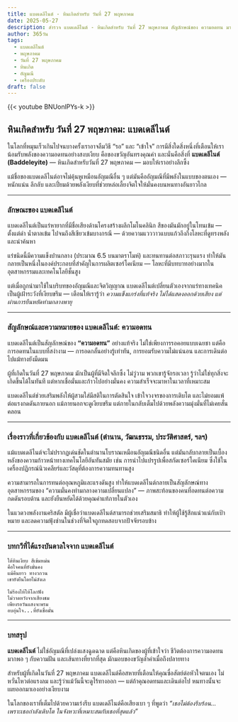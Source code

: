 ```yaml
---
title: แบดเดลีไนต์ - หินเกิดสำหรับ วันที่ 27 พฤษภาคม
date: 2025-05-27
description: สำรวจ แบดเดลีไนต์ - หินเกิดสำหรับ วันที่ 27 พฤษภาคม สัญลักษณ์ของ ความอดทน มาเรียนรู้ความหมายลึกซึ้งของหินพิเศษนี้
author: 365วัน
tags:
  - แบดเดลีไนต์
  - พฤษภาคม
  - วันที่ 27 พฤษภาคม
  - หินเกิด
  - อัญมณี
  - เครื่องประดับ
draft: false
---
```


{{< youtube BNUonlPYs-k >}}

## หินเกิดสำหรับ วันที่ 27 พฤษภาคม: แบดเดลีไนต์

ในโลกที่หมุนเร็วเกินไปจนบางครั้งเราอาจลืมวิธี “รอ” และ “เข้าใจ” การมีสิ่งใดสิ่งหนึ่งที่เตือนให้เราน้อมรับพลังของความอดทนอย่างสงบเงียบ คือของขวัญอันทรงคุณค่า และนั่นคือสิ่งที่ **แบดเดลีไนต์ (Baddeleyite)** — หินเกิดสำหรับวันที่ 27 พฤษภาคม — มอบให้เราอย่างลึกซึ้ง

แม้ชื่อของแบดเดลีไนต์อาจไม่คุ้นหูเหมือนอัญมณีอื่น ๆ แต่มันคืออัญมณีที่มีพลังในแบบของตนเอง — หนักแน่น ลึกลับ และเปี่ยมด้วยพลังเงียบที่ช่วยหล่อเลี้ยงจิตใจให้มั่นคงบนหนทางอันยาวไกล

---

### ลักษณะของ แบดเดลีไนต์

แบดเดลีไนต์เป็นแร่หายากที่มีชื่อเสียงด้านโครงสร้างผลึกโมโนคลินิก สีของมันมักอยู่ในโทนเข้ม — ตั้งแต่ดำ น้ำตาลเข้ม ไปจนถึงสีเขียวเข้มบางกรณี — ด้วยความแวววาวแบบแก้วถึงกึ่งโลหะที่ดูทรงพลังและน่าค้นหา

แร่ชนิดนี้มีความแข็งปานกลาง (ประมาณ 6.5 บนมาตราโมห์) และทนทานต่อสภาวะรุนแรง ทำให้มันกลายเป็นหนึ่งในองค์ประกอบที่สำคัญในการผลิตเซอร์โคเนียม — โลหะที่มีบทบาทอย่างมากในอุตสาหกรรมและเทคโนโลยีชั้นสูง

แต่เมื่อถูกนำมาใช้ในบริบทของอัญมณีและจิตวิญญาณ แบดเดลีไนต์เปลี่ยนตัวเองจากแร่ทางเทคนิคเป็นผู้เฝ้าระวังที่เงียบขรึม — เตือนให้เรารู้ว่า _ความแข็งแกร่งที่แท้จริง ไม่ได้แสดงออกด้วยเสียง แต่ผ่านการยืนหยัดท่ามกลางพายุ_

---

### สัญลักษณ์และความหมายของ แบดเดลีไนต์: ความอดทน

แบดเดลีไนต์เป็นสัญลักษณ์ของ **“ความอดทน”** อย่างแท้จริง ไม่ใช่เพียงการรอคอยแบบเฉยชา แต่คือการอดทนในแบบที่สง่างาม — การอดกลั้นอย่างรู้เท่าทัน, การยอมรับความไม่แน่นอน และการเดินต่อไปแม้ทางยังมืดมน

ผู้ที่เกิดในวันที่ 27 พฤษภาคม มักเป็นผู้ที่มีจิตใจลึกซึ้ง ไม่วู่วาม พวกเขารู้จักรอเวลา รู้ว่าไม่ใช่ทุกสิ่งจะเกิดขึ้นได้ในทันที แต่หากเชื่อมั่นและก้าวไปอย่างมั่นคง ความสำเร็จจะมาหาในเวลาที่เหมาะสม

แบดเดลีไนต์ช่วยเสริมพลังให้ผู้สวมใส่มีสติในการตัดสินใจ เข้าใจวงจรของการเติบโต และไม่ยอมแพ้ต่อแรงกดดันภายนอก แม้ภายนอกจะดูเงียบขรึม แต่ภายในกลับเต็มไปด้วยพลังความมุ่งมั่นที่ไม่เคยสั่นคลอน

---

### เรื่องราวที่เกี่ยวข้องกับ แบดเดลีไนต์ (ตำนาน, วัฒนธรรม, ประวัติศาสตร์, ฯลฯ)

แม้แบดเดลีไนต์จะไม่ปรากฏเด่นชัดในตำนานโบราณเหมือนอัญมณีชนิดอื่น แต่มันกลับกลายเป็นเบื้องหลังของความก้าวหน้าทางเทคโนโลยีอันทันสมัย เช่น การนำไปแปรรูปเพื่อสกัดเซอร์โคเนียม ซึ่งใช้ในเครื่องปฏิกรณ์นิวเคลียร์และวัสดุที่ต้องการความทนทานสูง

ความสามารถในการทนต่ออุณหภูมิและแรงดันสูง ทำให้แบดเดลีไนต์กลายเป็นสัญลักษณ์ทางอุตสาหกรรมของ “ความมั่นคงท่ามกลางความเปลี่ยนแปลง” — ภาพสะท้อนของคนที่อดทนต่อความกดดันรอบด้าน และยังยืนหยัดได้ด้วยคุณค่าแท้ภายในตัวเอง

ในแวดวงพลังงานคริสตัล มีผู้เชื่อว่าแบดเดลีไนต์สามารถช่วยเสริมสมาธิ ทำให้ผู้ใช้รู้สึกแน่วแน่กับเป้าหมาย และลดความฟุ้งซ่านในช่วงที่จิตใจถูกทดสอบจากปัจจัยรอบข้าง

---

### บทกวีที่ได้แรงบันดาลใจจาก แบดเดลีไนต์

```
ใต้หินเงียบ สีเข้มหม่น
คือใจคนที่ยังมั่นคง
แม้คืนยาว ทางวกวน
เขายังยืนโดยไม่ลังเล

ไม่ร้องไห้ให้โลกฟัง
ไม่วาดหวังจากเสียงชม
เพียงรอวันแสงจะพรม
อบอุ่นใจ...ที่ยังเชื่อมั่น
```

---

### บทสรุป

**แบดเดลีไนต์** ไม่ใช่อัญมณีที่เปล่งแสงฉูดฉาด แต่คือหินเกิดของผู้ที่เข้าใจว่า ชีวิตต้องการความอดทนมากพอ ๆ กับความฝัน และเส้นทางที่ยากที่สุด มักมอบของขวัญล้ำค่าเมื่อถึงปลายทาง

สำหรับผู้ที่เกิดในวันที่ 27 พฤษภาคม แบดเดลีไนต์คือสหายที่เตือนให้คุณซื่อสัตย์ต่อหัวใจตนเอง ไม่หวั่นไหวต่อแรงลม และรู้ว่าแม้วันนี้จะดูไร้ทางออก — แต่ถ้าคุณอดทนและเดินต่อไป หนทางนั้นจะเผยออกมาเองอย่างเงียบงาม

ในโลกของเราที่เต็มไปด้วยความเร่งรีบ แบดเดลีไนต์คือเสียงเบา ๆ ที่พูดว่า _“เธอไม่ต้องรีบร้อน… เพราะเธอกำลังเติบโต ในจังหวะที่เหมาะสมกับเธอที่สุดแล้ว”_